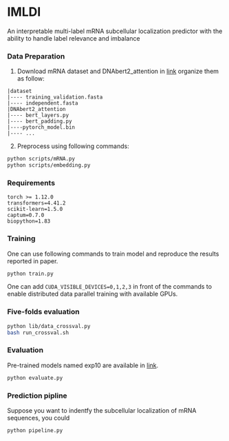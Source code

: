 # IMLDI
An interpretable multi-label mRNA subcellular localization predictor with the ability to handle label relevance and imbalance
### Data Preparation
1. Download mRNA dataset and DNAbert2_attention in [link](https://drive.google.com/drive/folders/1D-L1-kJcjiAl4lYxrvl6yNF05CjhsClP) organize them as follow:
```
|dataset
|---- training_validation.fasta
|---- independent.fasta
|DNAbert2_attention
|---- bert_layers.py
|---- bert_padding.py
|----pytorch_model.bin
|---- ...
```

2. Preprocess using following commands:
```bash
python scripts/mRNA.py
python scripts/embedding.py
```

### Requirements
```
torch >= 1.12.0
transformers=4.41.2
scikit-learn=1.5.0
captum=0.7.0
biopython=1.83
```

### Training
One can use following commands to train model and reproduce the results reported in paper.
```bash
python train.py 
```
One can add `CUDA_VISIBLE_DEVICES=0,1,2,3` in front of the commands to enable distributed data parallel training with available GPUs.
### Five-folds evaluation
```bash 
python lib/data_crossval.py
bash run_crossval.sh
```
### Evaluation

Pre-trained models named exp10 are available in [link](https://drive.google.com/drive/folders/1D-L1-kJcjiAl4lYxrvl6yNF05CjhsClP).
```bash
python evaluate.py
```
### Prediction pipline
Suppose you want to indentfy the subcellular localization of mRNA sequences, you could
```bash
python pipeline.py 
```
